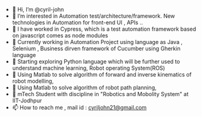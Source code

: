 - 👋 Hi, I’m @cyril-john
- 👀 I’m interested in Automation test/architecture/framework.
New technologies in Automation for front-end UI , APIs ..
- 🌱 I have worked in Cypress, which is a test automation framework based on javascript comes as node modules
- 🌱 Currently working in Automation Project using language as Java , Selenium , Business dirven framework of Cucumber using Gherkin language
- 🌱 Starting exploring Python language which will be further used to understand machine learning, Robot operating System(ROS)
- 🌱 Using Matlab to solve algorithm of forward and inverse kinematics of robot modelling,
- 🌱 Using Matlab to solve algorithm of robot path planning,
- 🌱 mTech Student with discipline in "Robotics and Mobolity System" at IIT-Jodhpur
- 📫 How to reach me ,
mail id : cyriljohn21@gmail.com



<!---
cyril-john/cyril-john is a ✨ special ✨ repository because its `README.md` (this file) appears on your GitHub profile.
You can click the Preview link to take a look at your changes.
--->
